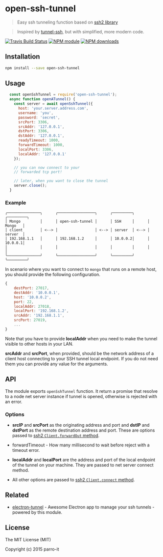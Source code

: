 # open-ssh-tunnel

> Easy ssh tunneling function based on [ssh2 library](https://github.com/mscdex/ssh2)

> Inspired by [tunnel-ssh](https://github.com/Finanzchef24-GmbH/tunnel-ssh), but with simplified, more modern code.

[![Travis Build Status](https://img.shields.io/travis/parro-it/open-ssh-tunnel/master.svg)](http://travis-ci.org/parro-it/open-ssh-tunnel)
[![NPM module](https://img.shields.io/npm/v/open-ssh-tunnel.svg)](https://npmjs.org/package/open-ssh-tunnel)
[![NPM downloads](https://img.shields.io/npm/dt/open-ssh-tunnel.svg)](https://npmjs.org/package/open-ssh-tunnel)

## Installation

```bash
npm install --save open-ssh-tunnel
```

## Usage

```js
  const openSshTunnel = require('open-ssh-tunnel');
  async function openATunnel() {
    const server = await openSshTunnel({
      host: 'your.server.address.com',
      username: 'you',
      password: 'secret',
      srcPort: 3306,
      srcAddr: '127.0.0.1',
      dstPort: 3306,
      dstAddr: '127.0.0.1',
      readyTimeout: 1000,
      forwardTimeout: 1000,
      localPort: 3306,
      localAddr: '127.0.0.1'
    });

    // you can now connect to your
    // forwarded tcp port!

    // later, when you want to close the tunnel
    server.close();
  }

```
### Example

```
╭───────────────╮      ╭─────────────────╮      ╭─────────╮      ╭─────────╮
│ Mongo         │      │ open-ssh-tunnel │      │ SSH     │      │ Mongo   │
│ client        │ <--> │                 │ <--> │ server  │ <--> │ server  │
│ 192.168.1.1   │      │ 192.168.1.2     │      │ 10.0.0.2│      │ 10.0.0.1│
│               │      │                 │      │         │      │         │
╰───────────────╯      ╰─────────────────╯      ╰─────────╯      ╰─────────╯
```

In scenario where you want to connect to `mongo` that runs on a remote host, you should provide the following configuration.

```js
{
    destPort: 27017,
    destAddr: '10.0.0.1',
    host: '10.0.0.2',
    port: 22,
    localAddr: 27018,
    localPort: '192.168.1.2',
    srcAddr: '192.168.1.1',
    srcPort: 27019,
    ...
}
```

Note that you have to provide __localAddr__ when you need to make the tunnel visible to other hosts in your LAN.

__srcAddr__ and __srcPort__, when provided, should be the network address of a client host connecting to your SSH tunnel local endpoint. If you do not need them you can provide any value for the arguments.

## API

The module exports `openSshTunnel` function. It return a promise that resolve
to a node net server instance if tunnel is opened, otherwise is rejected with an error.

### Options

* __srcIP__ and __srcPort__ as the originating address and port and __dstIP__ and __dstPort__ as the remote destination address and port. These are options passed to [ssh2 `Client.forwardOut` method](https://github.com/mscdex/ssh2/blob/master/README.md#api).

* forwardTimeout - How many millisecond to wait before reject with a timeout error.

* __localAddr__ and __localPort__ are the address and port of the local endpoint of the tunnel on your machine. They are passed to net server connect method.

* All other options are passed to [ssh2 `Client.connect` method](https://github.com/mscdex/ssh2/blob/master/README.md#api).


## Related

* [electron-tunnel](https://github.com/parro-it/tunnels) - Awesome Electron app to manage your ssh tunnels - powered by this module.



## License

The MIT License (MIT)

Copyright (c) 2015 parro-it
